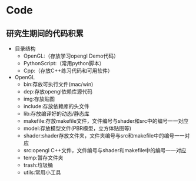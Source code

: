 # Code
## 研究生期间的代码积累

* 目录结构
  * OpenGL:（存放学习opengl Demo代码）
  * PythonScript:（常用python脚本）
  * Cpp:（存放C++练习代码和可用软件）
* OpenGL
  * bin:存放可执行文件(mac/win)
  * dep:存放opengl依赖库源代码
  * img:存放贴图
  * include:存放依赖库的头文件
  * lib:存放编译好的动态/静态库
  * makefile:存放makefile文件，文件编号与shader和src中的编号一一对应
  * model:存放模型文件(PBR模型，立方体贴图等)
  * shader:shader存放文件夹，文件夹编号与src和makefile中的编号一一对应
  * src:opengl C++文件，文件编号与shader和makefile中的编号一一对应
  * temp:暂存文件夹
  * trash:垃圾桶
  * utils:常用小工具



